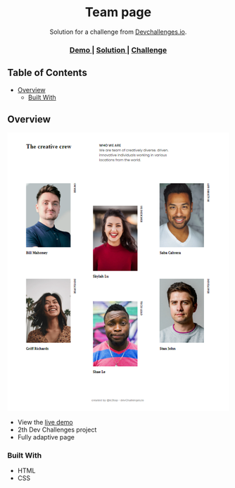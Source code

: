 <h1 align="center">Team page</h1>

<div align="center">
   Solution for a challenge from <a href="http://devchallenges.io" target="_blank">Devchallenges.io</a>.
</div>

<div align="center">
  <h3>
    <a href="https://ic3top.github.io/devChallenges/my-team-page-master/solution/src/index.html">
      Demo
    </a>
    <span> | </span>
    <a href="https://devchallenges.io/solutions/6hmzbGcbWNwK6RuFPFbF">
      Solution
    </a>
    <span> | </span>
    <a href="https://devchallenges.io/challenges/hhmesazsqgKXrTkYkt0U">
      Challenge
    </a>
  </h3>
</div>

<!-- TABLE OF CONTENTS -->

## Table of Contents

- [Overview](#overview)
  - [Built With](#built-with)

<!-- OVERVIEW -->

## Overview

![demo of the web-page](./screenshots/demo.png)

- View the [live demo](https://ic3top.github.io/devChallenges/my-team-page-master/solution/src/index.html)
- 2th Dev Challenges project
- Fully adaptive page

### Built With

- HTML
- CSS
